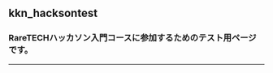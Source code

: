 ## kkn_hacksontest

### RareTECHハッカソン入門コースに参加するためのテスト用ページです。

---

[録画した動画]: https://www.loom.com/share/78f8a448ad8543a78941484aecc8c261?sid=e88e8047-bda3-4eb5-811c-98e502a15059




